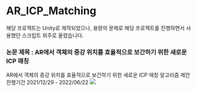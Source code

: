 # AR_ICP_Matching

해당 프로젝트는 Unity로 제작되었으나, 용량의 문제로 해당 프로젝트를 진행하면서 사용했던 스크립트 위주로 올렸습니다.

### 논문 제목 : AR에서 객체의 증강 위치를 효율적으로 보간하기 위한 새로운 ICP 매칭

AR에서 객체의 증강 위치를 효율적으로 보간하기 위한 새로운 ICP 매칭 알고리즘 제안
진행기간 2021/12/29 - 2022/06/22
<img src="https://img.shields.io/badge/Unity-FFFFFF?style=for-the-badge&logo=Unity&logoColor=black">
